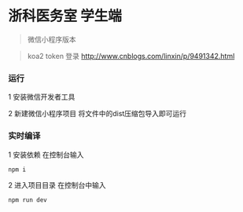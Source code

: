 # 浙科医务室 学生端

> 微信小程序版本



> koa2 token 登录 http://www.cnblogs.com/linxin/p/9491342.html  

### 运行

1 安装微信开发者工具

2 新建微信小程序项目 将文件中的dist压缩包导入即可运行


### 实时编译

1 安装依赖 在控制台输入 
```
npm i
```

2 进入项目目录 在控制台中输入

```
npm run dev 
```
